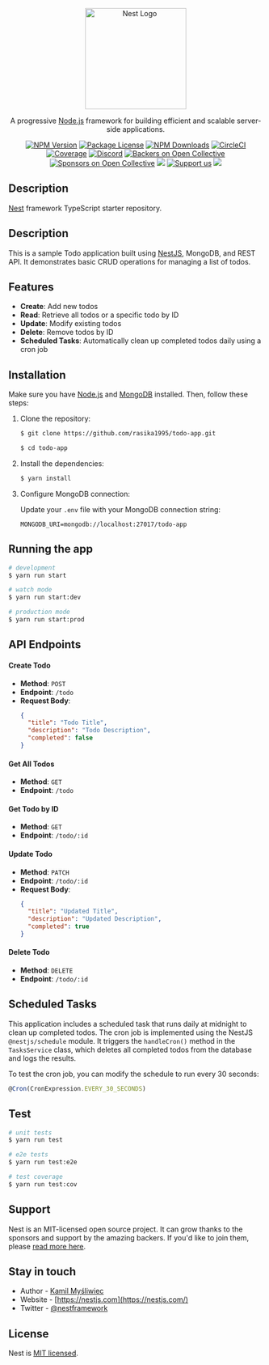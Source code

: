 <p align="center">
  <a href="http://nestjs.com/" target="blank"><img src="https://nestjs.com/img/logo-small.svg" width="200" alt="Nest Logo" /></a>
</p>

[circleci-image]: https://img.shields.io/circleci/build/github/nestjs/nest/master?token=abc123def456
[circleci-url]: https://circleci.com/gh/nestjs/nest

  <p align="center">A progressive <a href="http://nodejs.org" target="_blank">Node.js</a> framework for building efficient and scalable server-side applications.</p>
    <p align="center">
<a href="https://www.npmjs.com/~nestjscore" target="_blank"><img src="https://img.shields.io/npm/v/@nestjs/core.svg" alt="NPM Version" /></a>
<a href="https://www.npmjs.com/~nestjscore" target="_blank"><img src="https://img.shields.io/npm/l/@nestjs/core.svg" alt="Package License" /></a>
<a href="https://www.npmjs.com/~nestjscore" target="_blank"><img src="https://img.shields.io/npm/dm/@nestjs/common.svg" alt="NPM Downloads" /></a>
<a href="https://circleci.com/gh/nestjs/nest" target="_blank"><img src="https://img.shields.io/circleci/build/github/nestjs/nest/master" alt="CircleCI" /></a>
<a href="https://coveralls.io/github/nestjs/nest?branch=master" target="_blank"><img src="https://coveralls.io/repos/github/nestjs/nest/badge.svg?branch=master#9" alt="Coverage" /></a>
<a href="https://discord.gg/G7Qnnhy" target="_blank"><img src="https://img.shields.io/badge/discord-online-brightgreen.svg" alt="Discord"/></a>
<a href="https://opencollective.com/nest#backer" target="_blank"><img src="https://opencollective.com/nest/backers/badge.svg" alt="Backers on Open Collective" /></a>
<a href="https://opencollective.com/nest#sponsor" target="_blank"><img src="https://opencollective.com/nest/sponsors/badge.svg" alt="Sponsors on Open Collective" /></a>
  <a href="https://paypal.me/kamilmysliwiec" target="_blank"><img src="https://img.shields.io/badge/Donate-PayPal-ff3f59.svg"/></a>
    <a href="https://opencollective.com/nest#sponsor"  target="_blank"><img src="https://img.shields.io/badge/Support%20us-Open%20Collective-41B883.svg" alt="Support us"></a>
  <a href="https://twitter.com/nestframework" target="_blank"><img src="https://img.shields.io/twitter/follow/nestframework.svg?style=social&label=Follow"></a>
</p>
  <!--[![Backers on Open Collective](https://opencollective.com/nest/backers/badge.svg)](https://opencollective.com/nest#backer)
  [![Sponsors on Open Collective](https://opencollective.com/nest/sponsors/badge.svg)](https://opencollective.com/nest#sponsor)-->

## Description

[Nest](https://github.com/nestjs/nest) framework TypeScript starter repository.

## Description

This is a sample Todo application built using [NestJS](https://github.com/nestjs), MongoDB, and REST API. It demonstrates basic CRUD operations for managing a list of todos.

## Features

- **Create**: Add new todos
- **Read**: Retrieve all todos or a specific todo by ID
- **Update**: Modify existing todos
- **Delete**: Remove todos by ID
- **Scheduled Tasks**: Automatically clean up completed todos daily using a cron job

## Installation

Make sure you have [Node.js](https://nodejs.org/) and [MongoDB](https://www.mongodb.com/) installed. Then, follow these steps:

1. Clone the repository:

    ```bash
    $ git clone https://github.com/rasika1995/todo-app.git

    $ cd todo-app
    ```

2. Install the dependencies:

    ```bash
    $ yarn install
    ```

3. Configure MongoDB connection:

    Update your `.env` file with your MongoDB connection string:

    ```env
    MONGODB_URI=mongodb://localhost:27017/todo-app
    ```

## Running the app

```bash
# development
$ yarn run start

# watch mode
$ yarn run start:dev

# production mode
$ yarn run start:prod
```

## API Endpoints

#### Create Todo

- **Method**: `POST`
- **Endpoint**: `/todo`
- **Request Body**:
  ```json
  {
    "title": "Todo Title",
    "description": "Todo Description",
    "completed": false
  }

#### Get All Todos

- **Method**: `GET`
- **Endpoint**: `/todo`

#### Get Todo by ID

- **Method**: `GET`
- **Endpoint**: `/todo/:id`

#### Update Todo

- **Method**: `PATCH`
- **Endpoint**: `/todo/:id`
- **Request Body**:
  ```json
  {
    "title": "Updated Title",
    "description": "Updated Description",
    "completed": true
  }

#### Delete Todo

- **Method**: `DELETE`
- **Endpoint**: `/todo/:id`

## Scheduled Tasks

This application includes a scheduled task that runs daily at midnight to clean up completed todos. The cron job is implemented using the NestJS `@nestjs/schedule` module. It triggers the `handleCron()` method in the `TasksService` class, which deletes all completed todos from the database and logs the results.

To test the cron job, you can modify the schedule to run every 30 seconds:

```typescript
@Cron(CronExpression.EVERY_30_SECONDS)
```

## Test

```bash
# unit tests
$ yarn run test

# e2e tests
$ yarn run test:e2e

# test coverage
$ yarn run test:cov
```

## Support

Nest is an MIT-licensed open source project. It can grow thanks to the sponsors and support by the amazing backers. If you'd like to join them, please [read more here](https://docs.nestjs.com/support).

## Stay in touch

- Author - [Kamil Myśliwiec](https://kamilmysliwiec.com)
- Website - [https://nestjs.com](https://nestjs.com/)
- Twitter - [@nestframework](https://twitter.com/nestframework)

## License

Nest is [MIT licensed](LICENSE).
